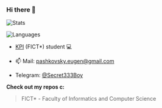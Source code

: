 ### Hi there 👋

![Stats](https://github-readme-stats.vercel.app/api?username=Secret333Boy&show_icons=true&theme=tokyonight&include_all_commits=true)

![Languages](https://github-readme-stats.vercel.app/api/top-langs/?username=Secret333Boy&hide=html,css,dockerfile&theme=tokyonight)

- [KPI](https://en.wikipedia.org/wiki/Igor_Sikorsky_Kyiv_Polytechnic_Institute) (FICT*) student 💻

- :mailbox: Mail: pashkovsky.eugen@gmail.com

- Telegram: [@Secret333Boy](https://t.me/Secret333Boy)

**Check out my repos c:**

> FICT* - Faculty of Informatics and Computer Science
<!--
**Secret333Boy/secret333boy** is a ✨ _special_ ✨ repository because its `README.md` (this file) appears on your GitHub profile.

Here are some ideas to get you started:

- 🔭 I’m currently working on ...
- 🌱 I’m currently learning ...
- 👯 I’m looking to collaborate on ...
- 🤔 I’m looking for help with ...
- 💬 Ask me about ...
- 📫 How to reach me: ...
- 😄 Pronouns: ...
- ⚡ Fun fact: ...
-->
